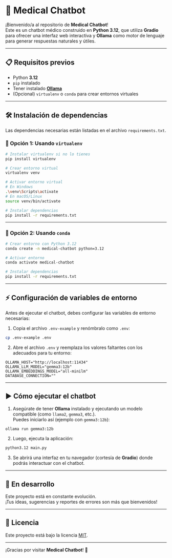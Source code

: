 # 🧪 Medical Chatbot

¡Bienvenido/a al repositorio de **Medical Chatbot**!  
Este es un chatbot médico construido en **Python 3.12**, que utiliza **Gradio** para ofrecer una interfaz web interactiva y **Ollama** como motor de lenguaje para generar respuestas naturales y útiles.

---

## 📋 Requisitos previos

- Python **3.12**
- `pip` instalado
- Tener instalado **[Ollama](https://ollama.com/)**
- (Opcional) `virtualenv` o `conda` para crear entornos virtuales

---

## 🛠️ Instalación de dependencias

Las dependencias necesarias están listadas en el archivo `requirements.txt`.

### 📁 Opción 1: Usando `virtualenv`

```bash
# Instalar virtualenv si no lo tienes
pip install virtualenv

# Crear entorno virtual
virtualenv venv

# Activar entorno virtual
# En Windows
.\venv\Scripts\activate
# En macOS/Linux
source venv/bin/activate

# Instalar dependencias
pip install -r requirements.txt
```

---

### 🐍 Opción 2: Usando `conda`

```bash
# Crear entorno con Python 3.12
conda create -n medical-chatbot python=3.12

# Activar entorno
conda activate medical-chatbot

# Instalar dependencias
pip install -r requirements.txt
```

---

## ⚡️ Configuración de variables de entorno

Antes de ejecutar el chatbot, debes configurar las variables de entorno necesarias:

1. Copia el archivo `.env-example` y renómbralo como `.env`:

```bash
cp .env-example .env
```

2. Abre el archivo `.env` y reemplaza los valores faltantes con los adecuados para tu entorno:

```dotenv
OLLAMA_HOST="http://localhost:11434"
OLLAMA_LLM_MODEL="gemma3:12b"
OLLAMA_EMBEDDINGS_MODEL="all-minilm"
DATABASE_CONNECTION=""
```

---

## ▶️ Cómo ejecutar el chatbot

1. Asegúrate de tener **Ollama** instalado y ejecutando un modelo compatible (como `llama2`, `gemma3`, etc.).  
   Puedes iniciarlo así (ejemplo con `gemma3:12b`):

```bash
ollama run gemma3:12b
```

2. Luego, ejecuta la aplicación:

```bash
python3.12 main.py
```

3. Se abrirá una interfaz en tu navegador (cortesía de **Gradio**) donde podrás interactuar con el chatbot.

---

## 🚧 En desarrollo

Este proyecto está en constante evolución.  
¡Tus ideas, sugerencias y reportes de errores son más que bienvenidos!

---

## 📄 Licencia

Este proyecto está bajo la licencia [MIT](LICENSE).

---

¡Gracias por visitar **Medical Chatbot**! 💬

